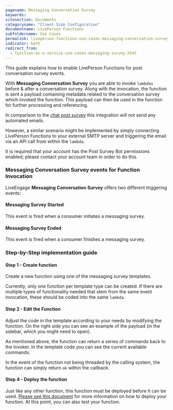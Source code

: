 ```yaml
---
pagename: Messaging Conversation Survey
keywords:
sitesection: Documents
categoryname: "Client Side Configuration"
documentname: LivePerson Functions
subfoldername: Use Cases
permalink: liveperson-functions-use-cases-messaging-conversation-survey.html
indicator: both
redirect_from:
  - function-as-a-service-use-cases-messaging-survey.html
---
```


This guide explains how to enable LivePerson Functions for post conversation survey events.

With **Messaging Conversation Survey** you are able to invoke `lambdas` before & after a conversation survey. Along with the invocation, the function is sent a payload containing metadata related to the conversation survey which invoked the function. This payload can then be used in the function for further processing and referencing.

In comparison to the [chat post survey](function-as-a-service-use-cases-post-chat-survey-transcripts.html) this integration will not send any automated emails.

However, a similar scenario might be implemented by simply connecting LivePerson Functions to your external SMTP server and triggering the email via an API call from within the `lambda`.

<div class="important"> It is required that your account has the Post Survey Bot permissions enabled; please contact your account team in order to do this.</div>


### Messaging Conversation Survey events for Function Invocation

LiveEngage **Messaging Conversation Survey** offers two different triggering events:

#### Messaging Survey Started

This event is fired when a consumer initiates a messaging survey.

#### Messaging Survey Ended

This event is fired when a consumer finishes a messaging survey.

### Step-by-Step implementation guide

#### Step 1 - Create function

Create a new function using one of the messaging survey templates.

Currently, only one function per template type can be created. If there are multiple types of functionality needed that stem from the same event invocation, these should be coded into the same `lambda`.

#### Step 2 - Edit the Function

Adjust the code in the template according to your needs by modifying the function. On the right side you can see an example of the payload (in the sidebar, which you might need to open).

As mentioned above, the function can return a series of commands back to the invoker. In the template code you can see the current available commands.

In the event of the function not being threaded by the calling system, the function can simply return `ok` within the callback.

#### Step 4 - Deploy the function

Just like any other function, this function must be deployed before it can be used. [Please see this document](function-as-a-service-deploying-functions.html) for more information on how to deploy your function. At this point, you can also test your function.
